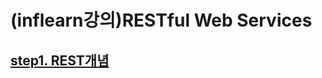 # (inflearn강의)RESTful Web Services

## [step1. REST개념](https://velog.io/@pjm4142/RESTful-WebService-1)


